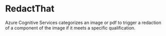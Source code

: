 # RedactThat
Azure Cognitive Services categorizes an image or pdf to trigger a redaction of a component of the image if it meets a specific qualification.
